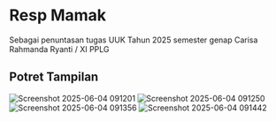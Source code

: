 # Resp Mamak

Sebagai penuntasan tugas UUK Tahun 2025 semester genap
Carisa Rahmanda Ryanti / XI PPLG

## Potret Tampilan
![Screenshot 2025-06-04 091201](https://github.com/user-attachments/assets/bfe8c113-2c3c-400b-b71e-f4de5b99092f)
![Screenshot 2025-06-04 091250](https://github.com/user-attachments/assets/f51ad78a-90b5-4f9f-818b-e444dc046be3)
![Screenshot 2025-06-04 091356](https://github.com/user-attachments/assets/26ed95f8-0a2f-4289-ab89-fe65dfbddc23)
![Screenshot 2025-06-04 091442](https://github.com/user-attachments/assets/6f79f48d-e36d-4bea-ad7d-2e51ceb128da)
